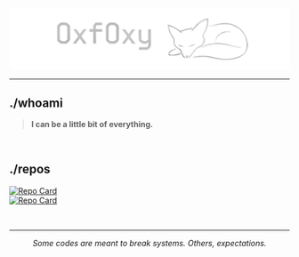![0xf0xy](src/my_banner.png)  

---
## ./whoami

> **I can be a little bit of everything.**

<br>

## ./repos

[![Repo Card](https://github-readme-stats.vercel.app/api/pin/?username=0xf0xy&theme=github_dark_dimmed&repo=Playground)](https://github.com/0xf0xy/Playground)  
[![Repo Card](https://github-readme-stats.vercel.app/api/pin/?username=0xf0xy&theme=github_dark_dimmed&repo=Write-ups)](https://github.com/0xf0xy/Write-ups)

<br>

---
<p align="center"><em>Some codes are meant to break systems. Others, expectations.</em></p> 
